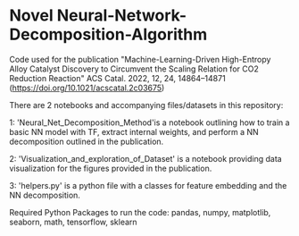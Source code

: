 # Novel Neural-Network-Decomposition-Algorithm
Code used for the publication "Machine-Learning-Driven High-Entropy Alloy Catalyst Discovery to Circumvent the Scaling Relation for CO2 Reduction Reaction"
ACS Catal. 2022, 12, 24, 14864–14871 (https://doi.org/10.1021/acscatal.2c03675)

There are 2 notebooks and accompanying files/datasets in this repository:

1: 'Neural_Net_Decomposition_Method'is a notebook outlining how to train a basic NN model with TF, extract internal weights, and perform a NN decomposition outlined in the publication.

2: 'Visualization_and_exploration_of_Dataset' is a notebook providing data visualization for the figures provided in the publication.

3: 'helpers.py' is a python file with a classes for feature embedding and the NN decomposition.

Required Python Packages to run the code:
pandas,
numpy,
matplotlib,
seaborn,
math,
tensorflow,
sklearn
